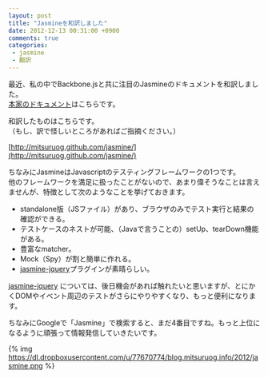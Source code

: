 ```yaml
---
layout: post
title: "Jasmineを和訳しました"
date: 2012-12-13 00:31:00 +0900
comments: true
categories: 
 - jasmine
 - 翻訳
---
```


最近、私の中でBackbone.jsと共に注目のJasmineのドキュメントを和訳しました。  
[本家のドキュメント](http://pivotal.github.com/jasmine/)はこちらです。

和訳したものはこちらです。  
（もし、訳で怪しいところがあればご指摘ください。）

[http://mitsuruog.github.com/jasmine/](http://mitsuruog.github.com/jasmine/)

<!-- more -->

ちなみにJasmineはJavascriptのテスティングフレームワークの1つです。  
他のフレームワークを満足に扱ったことがないので、あまり偉そうなことは言えませんが、特徴として次のようなことを挙げておきます。

* standalone版（JSファイル）があり、ブラウザのみでテスト実行と結果の確認ができる。
* テストケースのネストが可能、（Javaで言うことの）setUp、tearDown機能がある。
* 豊富なmatcher。
* Mock（Spy）が割と簡単に作れる。
* [jasmine-jquery](https://github.com/velesin/jasmine-jquery)プラグインが素晴らしい。

[jasmine-jquery](https://github.com/velesin/jasmine-jquery)  については、後日機会があれば触れたいと思いますが、とにかくDOMやイベント周辺のテストがさらにやりやすくなり、もっと便利になります。

ちなみにGoogleで「Jasmine」で検索すると、まだ4番目ですね。もっと上位になるように頑張って情報発信していきたいです。

{% img https://dl.dropboxusercontent.com/u/77670774/blog.mitsuruog.info/2012/jasmine.png %}